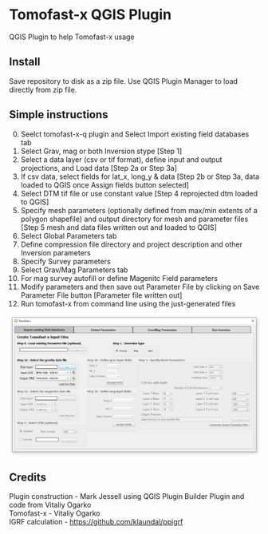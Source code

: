 # Tomofast-x QGIS Plugin
 QGIS Plugin to help Tomofast-x usage
 
## Install
Save repository to disk as a zip file. Use QGIS Plugin Manager to load directly from zip file.

## Simple instructions
0. Seelct tomofast-x-q plugin and Select Import existing field databases tab
1. Select Grav, mag or both Inversion stype [Step 1]
2. Select a data layer (csv or tif format), define input and output projections, and Load data [Step 2a or Step 3a]
3. If csv data, select fields for lat_x, long_y & data [Step 2b or Step 3a, data loaded to QGIS once Assign fields button selected]
4. Select DTM tif file or use constant value [Step 4 reprojected dtm loaded to QGIS]
5. Specify mesh parameters (optionally defined from max/min extents of a polygon shapefile) and output directory for mesh and parameter files [Step 5 mesh and data files written out and loaded to QGIS]
6. Select Global Parameters tab
7. Define compression file directory and project description and other Inversion parameters
8. Specify Survey parameters
9. Select Grav/Mag Parameters tab
10. For mag survey autofill or define Magenitc Field parameters
11. Modify parameters and then save out Parameter File by clicking on Save Parameter File button [Parameter file written out]
12. Run tomofast-x from command line using the just-generated files

 ![tomofast dialog](plugin.png) 
## Credits    
Plugin construction - Mark Jessell using QGIS Plugin Builder Plugin and code from Vitaliy Ogarko   
Tomofast-x - Vitaliy Ogarko   
IGRF calculation - https://github.com/klaundal/ppigrf  